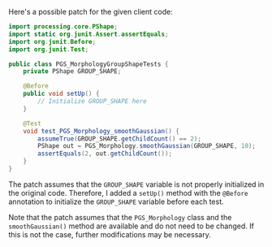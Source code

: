 Here's a possible patch for the given client code:

```java
import processing.core.PShape;
import static org.junit.Assert.assertEquals;
import org.junit.Before;
import org.junit.Test;

public class PGS_MorphologyGroupShapeTests {
    private PShape GROUP_SHAPE;

    @Before
    public void setUp() {
        // Initialize GROUP_SHAPE here
    }

    @Test
    void test_PGS_Morphology_smoothGaussian() {
        assumeTrue(GROUP_SHAPE.getChildCount() == 2);
        PShape out = PGS_Morphology.smoothGaussian(GROUP_SHAPE, 10);
        assertEquals(2, out.getChildCount());
    }
}
```

The patch assumes that the `GROUP_SHAPE` variable is not properly initialized in the original code. Therefore, I added a `setUp()` method with the `@Before` annotation to initialize the `GROUP_SHAPE` variable before each test.

Note that the patch assumes that the `PGS_Morphology` class and the `smoothGaussian()` method are available and do not need to be changed. If this is not the case, further modifications may be necessary.